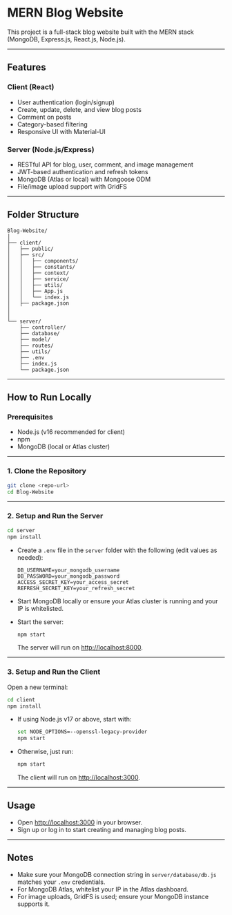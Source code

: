 # MERN Blog Website

This project is a full-stack blog website built with the MERN stack (MongoDB, Express.js, React.js, Node.js).

---

## Features

### Client (React)
- User authentication (login/signup)
- Create, update, delete, and view blog posts
- Comment on posts
- Category-based filtering
- Responsive UI with Material-UI

### Server (Node.js/Express)
- RESTful API for blog, user, comment, and image management
- JWT-based authentication and refresh tokens
- MongoDB (Atlas or local) with Mongoose ODM
- File/image upload support with GridFS

---

## Folder Structure

```
Blog-Website/
│
├── client/
│   ├── public/
│   ├── src/
│   │   ├── components/
│   │   ├── constants/
│   │   ├── context/
│   │   ├── service/
│   │   ├── utils/
│   │   ├── App.js
│   │   └── index.js
│   ├── package.json
│   
│
└── server/
    ├── controller/
    ├── database/
    ├── model/
    ├── routes/
    ├── utils/
    ├── .env
    ├── index.js
    └── package.json
```

---

## How to Run Locally

### Prerequisites

- Node.js (v16 recommended for client)
- npm
- MongoDB (local or Atlas cluster)

---

### 1. Clone the Repository

```sh
git clone <repo-url>
cd Blog-Website
```

---

### 2. Setup and Run the Server

```sh
cd server
npm install
```

- Create a `.env` file in the `server` folder with the following (edit values as needed):

  ```
  DB_USERNAME=your_mongodb_username
  DB_PASSWORD=your_mongodb_password
  ACCESS_SECRET_KEY=your_access_secret
  REFRESH_SECRET_KEY=your_refresh_secret
  ```

- Start MongoDB locally or ensure your Atlas cluster is running and your IP is whitelisted.

- Start the server:

  ```sh
  npm start
  ```

  The server will run on [http://localhost:8000](http://localhost:8000).

---

### 3. Setup and Run the Client

Open a new terminal:

```sh
cd client
npm install
```

- If using Node.js v17 or above, start with:

  ```sh
  set NODE_OPTIONS=--openssl-legacy-provider
  npm start
  ```

- Otherwise, just run:

  ```sh
  npm start
  ```

  The client will run on [http://localhost:3000](http://localhost:3000).

---

## Usage

- Open [http://localhost:3000](http://localhost:3000) in your browser.
- Sign up or log in to start creating and managing blog posts.

---

## Notes

- Make sure your MongoDB connection string in `server/database/db.js` matches your `.env` credentials.
- For MongoDB Atlas, whitelist your IP in the Atlas dashboard.
- For image uploads, GridFS is used; ensure your MongoDB instance supports it.
